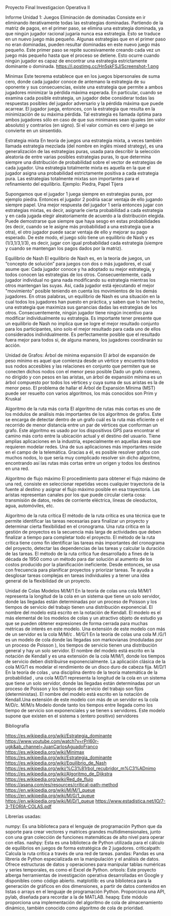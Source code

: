 Proyecto Final Investigacion Operativa II

Informe
Unidad 1: Juegos
Eliminación de dominadas
Consiste en ir eliminando iterativamente todas las estrategias dominadas. Partiendo de la matriz de pagos, en el primer paso, se elimina una estrategia dominada, ya que ningún jugador racional jugaría nunca esa estrategia. Esto se traduce en un nuevo juego más pequeño. Algunas estrategias que en el primer paso no eran dominadas, pueden resultar dominadas en este nuevo juego más pequeño. Este primer paso se repite sucesivamente creando cada vez un juego más pequeño hasta que el proceso se detiene. Esto ocurre cuando ningún jugador es capaz de encontrar una estrategia estrictamente dominante o dominada.
https://i.postimg.cc/Hn5skFSJ/Screenshot-1.png

Minimax
Este teorema establece que en los juegos bipersonales de suma cero, donde cada jugador conoce de antemano la estrategia de su oponente y sus consecuencias, existe una estrategia que permite a ambos jugadores minimizar la pérdida máxima esperada. En particular, cuando se examina cada posible estrategia, un jugador debe considerar todas las respuestas posibles del jugador adversario y la pérdida máxima que puede acarrear. El jugador juega, entonces, con la estrategia que resulta en la minimización de su máxima pérdida. Tal estrategia es llamada óptima para ambos jugadores sólo en caso de que sus minimaxes sean iguales (en valor absoluto) y contrarios (en signo). Si el valor común es cero el juego se convierte en un sinsentido.


Estrategia mixta
En teoría de juegos una estrategia mixta, a veces también llamada estrategia mezclada (del nombre en inglés mixed strategy), es una generalización de las estrategias puras, usada para describir la selección aleatoria de entre varias posibles estrategias puras, lo que determina siempre una distribución de probabilidad sobre el vector de estrategias de cada jugador. Una estrategia totalmente mixta es aquella en la que el jugador asigna una probabilidad estrictamente positiva a cada estrategia pura. Las estrategias totalmente mixtas son importantes para el refinamiento del equilibrio.
Ejemplo: Piedra, Papel Tijera

Supongamos que el jugador 1 juega siempre en estrategias puras, por ejemplo piedra. Entonces el jugador 2 podría sacar ventaja de ello jugando siempre papel. Una mejor respuesta del jugador 1 sería entonces jugar con estrategias mixtas, es decir, asignarle cierta probabilidad a cada estrategia y en cada jugada elegir aleatoriamente de acuerdo a la distribución elegida.
Puede demostrarse que siempre que haya sesgo en estas probabilidades (es decir, cuando se le asigne más probabilidad a una estrategia que a otra), el otro jugador puede sacar ventaja de ello y mejorar su pago esperado. De este modo, el juego sólo tiene un equilibrio de Nash y es (1/3,1/3,1/3), es decir, jugar con igual probabilidad cada estrategia (siempre y cuando se mantengan los pagos dados por la matriz).

Equilibrio de Nash
El equilibrio de Nash es, en la teoría de juegos, un “concepto de solución” para juegos con dos o más jugadores, el cual asume que:
Cada jugador conoce y ha adoptado su mejor estrategia, y todos conocen las estrategias de los otros.
Consecuentemente, cada jugador individual no gana nada modificando su estrategia mientras los otros mantengan las suyas. Así, cada jugador está ejecutando el mejor "movimiento" posible teniendo en cuenta los movimientos de los demás jugadores.
En otras palabras, un equilibrio de Nash es una situación en la cual todos los jugadores han puesto en práctica, y saben que lo han hecho, una estrategia que maximiza sus ganancias dadas las estrategias de los otros. Consecuentemente, ningún jugador tiene ningún incentivo para modificar individualmente su estrategia.
Es importante tener presente que un equilibrio de Nash no implica que se logre el mejor resultado conjunto para los participantes, sino solo el mejor resultado para cada uno de ellos considerados individualmente. Es perfectamente posible que el resultado fuera mejor para todos si, de alguna manera, los jugadores coordinarán su acción.

Unidad de Grafos:
Árbol de mínima expansión
El árbol de expansión de peso mínimo es aquel que comienza desde un vértice y encuentra todos sus nodos accesibles y las relaciones en conjunto que permiten que se conecten dichos nodos con el menor peso posible Dado un grafo conexo, no dirigido y con pesos en las aristas, un árbol de expansión mínima es un árbol compuesto por todos los vértices y cuya suma de sus aristas es la de menor peso.
El problema de hallar el Árbol de Expansión Mínima (MST) puede ser resuelto con varios algoritmos, los más conocidos son Prim y Kruskal

Algoritmo de la ruta más corta
El algoritmo de rutas más cortas es uno de los módulos de análisis más importantes de los algoritmos de grafos. Este se encarga de detectar dentro de un grafo cuál es la ruta más eficiente o el recorrido de menor distancia entre un par de vértices que conforman un grafo.
Este algoritmo es usado por los dispositivos GPS para encontrar el camino más corto entre la ubicación actual y el destino del usuario. Tiene amplias aplicaciones en la industria, especialmente en aquellas áreas que requieren modelar redes.
Una de sus aplicaciones más importantes reside en el campo de la telemática. Gracias a él, es posible resolver grafos con muchos nodos, lo que sería muy complicado resolver sin dicho algoritmo, encontrando así las rutas más cortas entre un origen y todos los destinos en una red.

Algoritmo de flujo máximo
El procedimiento para obtener el flujo máximo de una red, consiste en seleccionar repetidas veces cualquier trayectoria de la fuente al destino y asignar el flujo máximo posible en esa trayectoria.
Las aristas representan canales por los que puede circular cierta cosa: transmisión de datos, redes de corriente eléctrica, líneas de oleoductos, agua, automóviles, etc.

Algoritmo de la ruta crítica
El método de la ruta crítica es una técnica que te permite identificar las tareas necesarias para finalizar un proyecto y determinar cierta flexibilidad en el cronograma. Una ruta crítica en la gestión de proyectos es la secuencia más larga de actividades que deben finalizar a tiempo para completar todo el proyecto.
El método de la ruta crítica tiene como fin identificar las tareas más importantes del cronograma del proyecto, detectar las dependencias de las tareas y calcular la duración de las tareas.
El método de la ruta crítica fue desarrollado a fines de la década de 1950 como un método para dar solución al aumento de los costos producido por la planificación ineficiente. Desde entonces, se usa con frecuencia para planificar proyectos y priorizar tareas. Te ayuda a desglosar tareas complejas en tareas individuales y a tener una idea general de la flexibilidad de un proyecto.





Unidad de Colas
Modelos
M/M/1
En la teoría de colas una cola M/M/1 representa la longitud de la cola en un sistema que tiene un solo servidor, donde las llegadas están determinadas por un proceso de Poisson y los tiempos de servicio del trabajo tienen una distribución exponencial. El nombre del modelo está escrito en la notación de Kendall. El modelo es el más elemental de los modelos de colas  y un atractivo objeto de estudio ya que se pueden obtener expresiones de forma cerrada para muchas métricas de interés en este modelo. Una extensión de este modelo con más de un servidor es la cola M/M/c .
M/G/1
En la teoría de colas una cola M /G/1 es un modelo de cola donde las llegadas son markovianas (moduladas por un proceso de Poisson ), los tiempos de servicio tienen una distribución general y hay un solo servidor. El nombre del modelo está escrito en la notación de Kendall y es una extensión de la cola M/M/1, donde los tiempos de servicio deben distribuirse exponencialmente. La aplicación clásica de la cola M/G/1 es modelar el rendimiento de un disco duro de cabeza fija.
M/D/1
En la teoría de colas , una disciplina dentro de la teoría matemática de la probabilidad , una cola M/D/1 representa la longitud de la cola en un sistema que tiene un solo servidor, donde las llegadas están determinadas por un proceso de Poisson y los tiempos de servicio del trabajo son fijos (deterministas). El nombre del modelo está escrito en la notación de Kendall.Una extensión de este modelo con más de un servidor es la cola M/D/c.
M/M/s
Modelo donde tanto los tiempos entre llegada como los tiempo de servicio son exponenciales y se tienen s servidores.
Este modelo supone que existen en el sistema s (entero positivo) servidores

Bibliografía

https://es.wikipedia.org/wiki/Estrategia_dominante
https://www.youtube.com/watch?v=rPrI60r-ugk&ab_channel=JuanCarlosAguadoFranco
https://es.wikipedia.org/wiki/Minimax
https://es.wikipedia.org/wiki/Estrategia_dominante
https://es.wikipedia.org/wiki/Equilibrio_de_Nash
https://es.wikipedia.org/wiki/%C3%81rbol_recubridor_m%C3%ADnimo
https://es.wikipedia.org/wiki/Algoritmo_de_Dijkstra
https://es.wikipedia.org/wiki/Red_de_flujo
https://asana.com/es/resources/critical-path-method
https://en.wikipedia.org/wiki/M/M/1_queue
https://en.wikipedia.org/wiki/M/G/1_queue
https://en.wikipedia.org/wiki/M/D/1_queue
https://www.estadistica.net/IO/7-3-TEORIA-COLAS.pdf






Librerías usadas:

numpy: Es una biblioteca para el lenguaje de programación Python que da soporte para crear vectores y matrices grandes multidimensionales, junto con una gran colección de funciones matemáticas de alto nivel para operar con ellas.
nashpy: Esta es una biblioteca de Python utilizada para el cálculo de equilibrios en juegos de forma estratégica de 2 jugadores.
criticalpath: Calcula la ruta crítica a través de una red de tareas.
pandas: Pandas es una librería de Python especializada en la manipulación y el análisis de datos. Ofrece estructuras de datos y operaciones para manipular tablas numéricas y series temporales, es como el Excel de Python.
ortools: Este proyecto alberga herramientas de investigación operativa desarrolladas en Google y disponibles como código abierto.
matplotlib: es una biblioteca para la generación de gráficos en dos dimensiones, a partir de datos contenidos en listas o arrays en el lenguaje de programación Python. Proporciona una API, pylab, diseñada para recordar a la de MATLAB.
heapq: Este módulo proporciona una implementación del algoritmo de cola de almacenamiento dinámico, también conocido como algoritmo de cola de prioridad.

